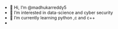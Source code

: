 - 👋 Hi, I’m @madhukarreddy5
- 👀 I’m interested in data-science and cyber security
- 🌱 I’m currently learning python ,c and c++
- 

